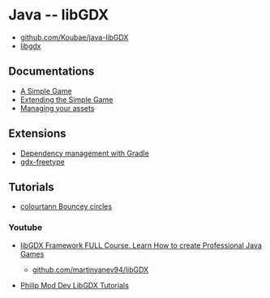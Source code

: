 Java -- libGDX
==============

* [github.com/Koubae/java-libGDX](https://github.com/Koubae/java-libGDX)
* [libgdx](https://libgdx.com/)


Documentations
--------------

* [A Simple Game](https://libgdx.com/wiki/start/a-simple-game)
* [Extending the Simple Game](https://libgdx.com/wiki/start/simple-game-extended)
* [Managing your assets](https://libgdx.com/wiki/managing-your-assets)


Extensions
----------

* [Dependency management with Gradle](https://libgdx.com/wiki/articles/dependency-management-with-gradle#freetypefont-gradle)
* [gdx-freetype](https://libgdx.com/wiki/extensions/gdx-freetype)



Tutorials
---------

* [colourtann Bouncey circles](https://colourtann.github.io/HelloLibgdx/)

### Youtube

* [libGDX Framework FULL Course. Learn How to create Professional Java Games](https://www.youtube.com/watch?v=W_Cyyu_qP60&t=1624s)
    * [github.com/martinyanev94/libGDX](https://github.com/martinyanev94/libGDX)

* [Philip Mod Dev LibGDX Tutorials](https://www.youtube.com/watch?v=p2lUdy68s_M&list=PLLwCf-qdpyEnB_FO_1HkUFh7smwGNjAaC&index=1)
